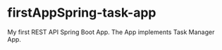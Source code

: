 # firstAppSpring-task-app
My first REST API Spring Boot App.  The App  implements Task Manager App.
